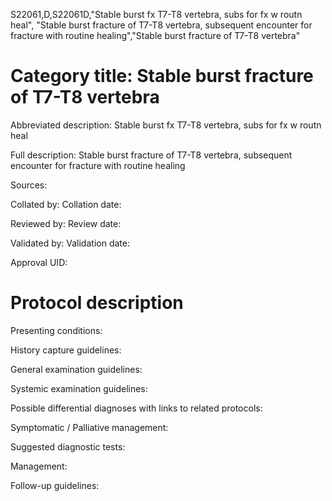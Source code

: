S22061,D,S22061D,"Stable burst fx T7-T8 vertebra, subs for fx w routn heal", "Stable burst fracture of T7-T8 vertebra, subsequent encounter for fracture with routine healing","Stable burst fracture of T7-T8 vertebra"
# Category title: Stable burst fracture of T7-T8 vertebra

Abbreviated description: Stable burst fx T7-T8 vertebra, subs for fx w routn heal

Full description: Stable burst fracture of T7-T8 vertebra, subsequent encounter for fracture with routine healing

Sources:

Collated by:
Collation date:

Reviewed by:
Review date:

Validated by:
Validation date:

Approval UID:

# Protocol description

Presenting conditions:

History capture guidelines:

General examination guidelines:

Systemic examination guidelines:

Possible differential diagnoses with links to related protocols:

Symptomatic / Palliative management:

Suggested diagnostic tests:

Management:

Follow-up guidelines:
